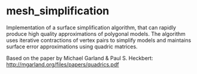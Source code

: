 # mesh_simplification

Implementation of a surface simplification algorithm, that can rapidly produce high quality
approximations of polygonal models. The algorithm uses iterative contractions of vertex
pairs to simplify models and maintains surface error approximations using quadric matrices.

Based on the paper by Michael Garland & Paul S. Heckbert:
http://mgarland.org/files/papers/quadrics.pdf
